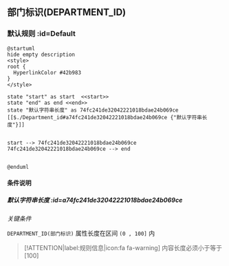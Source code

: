 ## 部门标识(DEPARTMENT_ID) <!-- {docsify-ignore-all} -->

   

### 默认规则 :id=Default

```plantuml
@startuml
hide empty description
<style>
root {
  HyperlinkColor #42b983
}
</style>

state "start" as start  <<start>>
state "end" as end <<end>>
state "默认字符串长度" as 74fc241de32042221018bdae24b069ce [[$./Department_id#a74fc241de32042221018bdae24b069ce {"默认字符串长度"}]]


start --> 74fc241de32042221018bdae24b069ce 
74fc241de32042221018bdae24b069ce --> end 


@enduml
```

#### 条件说明

##### 默认字符串长度 :id=a74fc241de32042221018bdae24b069ce


*关键条件*


`DEPARTMENT_ID(部门标识)` 属性长度在区间 `(0 , 100]` 内

> [!ATTENTION|label:规则信息|icon:fa fa-warning]
> 内容长度必须小于等于[100]







